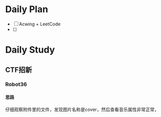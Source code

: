 # Daily Plan
- [ ] Acwing + LeetCode
- [ ] 
# Daily Study
## CTF招新
### Robot36
#### 思路
仔细观察附件里的文件，发现图片名称是cover，然后查看音乐属性非常正常，